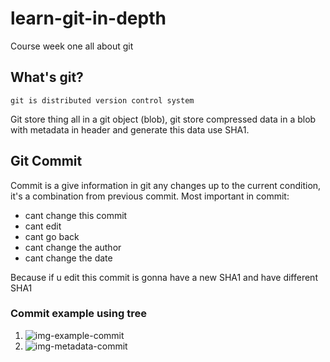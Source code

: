 # learn-git-in-depth
Course week one all about git
<br/>
<h2>What's git?</h2>

```
git is distributed version control system
```
<div>Git store thing all in a git object (blob), git store compressed data in a blob with metadata in header and generate this data use SHA1.</div>
<h2>Git Commit</h2>
<div>
  Commit is a give information in git any changes up to the current condition, it's a combination from previous commit.
  Most important in commit:
  <ul>
    <li>cant change this commit</li>
    <li>cant edit</li>
    <li>cant go back</li>
    <li>cant change the author</li>
    <li>cant change the date</li>
  </ul>
  <div>Because if u edit this commit is gonna have a new SHA1 and have different SHA1</div>
</div>
<h3>Commit example using tree</h3>
<ol>
  <li>
    <img src="https://user-images.githubusercontent.com/85268263/149650457-eac24bc8-aaca-4c27-8161-8417a2e80622.png" alt="img-example-commit" />
  </li>
  <li>
    <img src="https://user-images.githubusercontent.com/85268263/149650761-23291a18-01a1-48bc-8a81-641a4f25cbd0.png" alt="img-metadata-commit"/>
  </li>
</ol>

